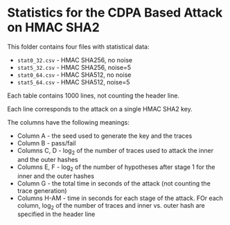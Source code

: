# Statistics for the CDPA Based Attack on HMAC SHA2

This folder contains four files with statistical data:

* `stat0_32.csv` - HMAC SHA256, no noise
* `stat5_32.csv` - HMAC SHA256, noise=5
* `stat0_64.csv` - HMAC SHA512, no noise
* `stat5_64.csv` - HMAC SHA512, noise=5

Each table contains 1000 lines, not counting the header line. 

Each line corresponds to the attack on a single HMAC SHA2 key.

The columns have the following meanings:

* Column A - the seed used to generate the key and the traces
* Column B - pass/fail
* Columns C, D - log<sub>2</sub> of the number of traces used to attack the inner and the outer hashes
* Columns E, F - log<sub>2</sub> of the number of hypotheses after stage 1 for the inner and the outer hashes
* Column G - the total time in seconds of the attack (not counting the trace generation)
* Columns H-AM - time in seconds for each stage of the attack. FOr each column, log<sub>2</sub> of the number of traces and inner vs. outer hash are specified in the header line